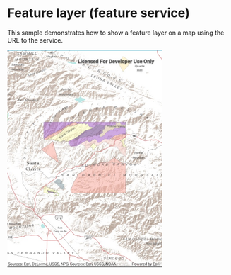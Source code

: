 # Feature layer (feature service)

This sample demonstrates how to show a feature layer on a map using the URL to the service.

<img src="FeatureLayerUrl.jpg" width="350"/>
